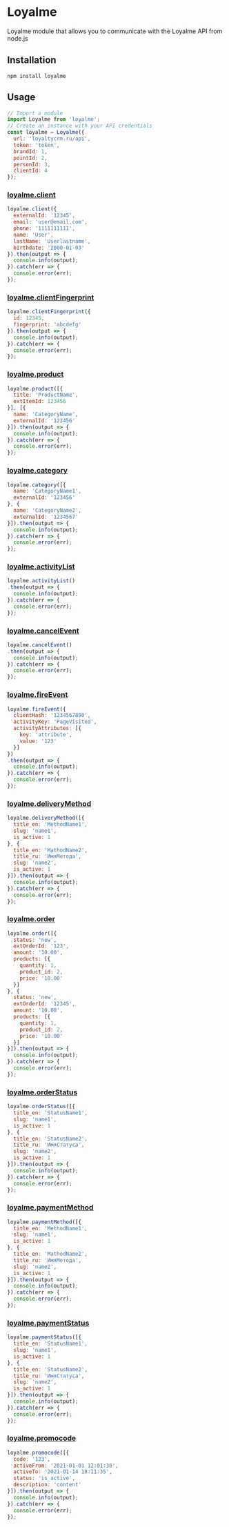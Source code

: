 Loyalme
============

Loyalme module that allows you to communicate with the Loyalme API from node.js

## Installation

```
npm install loyalme
```

## Usage

```js
// Import a module
import Loyalme from 'loyalme';
// Create an instance with your API credentials
const loyalme = Loyalme({
  url: 'loyaltycrm.ru/api',
  token: 'token',
  brandId: 1,
  pointId: 2,
  personId: 3,
  clientId: 4
});
```

### [loyalme.client](https://pomeo.github.io/node-loyalme/modules/api_client.html)

```js
loyalme.client({
  externalId: '12345',
  email: 'user@email.com',
  phone: '1111111111',
  name: 'User',
  lastName: 'Userlastname',
  birthdate: '2000-01-03'
}).then(output => {
  console.info(output);
}).catch(err => {
  console.error(err);
});
```

### [loyalme.clientFingerprint](https://pomeo.github.io/node-loyalme/modules/api_client.html#clientfingerprint)

```js
loyalme.clientFingerprint({
  id: 12345,
  fingerprint: 'abcdefg'
}).then(output => {
  console.info(output);
}).catch(err => {
  console.error(err);
});
```

### [loyalme.product](https://pomeo.github.io/node-loyalme/modules/api_product.html)

```js
loyalme.product([{
  title: 'ProductName',
  extItemId: 123456
}], [{
  name: 'CategoryName',
  externalId: '123456'
}]).then(output => {
  console.info(output);
}).catch(err => {
  console.error(err);
});
```

### [loyalme.category](https://pomeo.github.io/node-loyalme/modules/api_category.html)

```js
loyalme.category([{
  name: 'CategoryName1',
  externalId: '123456'
}, {
  name: 'CategoryName2',
  externalId: '1234567'
}]).then(output => {
  console.info(output);
}).catch(err => {
  console.error(err);
});
```

### [loyalme.activityList](https://pomeo.github.io/node-loyalme/modules/api_activity.html)

```js
loyalme.activityList()
.then(output => {
  console.info(output);
}).catch(err => {
  console.error(err);
});
```

### [loyalme.cancelEvent](https://pomeo.github.io/node-loyalme/modules/api_activity.html)

```js
loyalme.cancelEvent()
.then(output => {
  console.info(output);
}).catch(err => {
  console.error(err);
});
```

### [loyalme.fireEvent](https://pomeo.github.io/node-loyalme/modules/api_activity.html)

```js
loyalme.fireEvent({
  clientHash: '1234567890',
  activityKey: 'PageVisited',
  activityAttributes: [{
    key: 'attribute',
    value: '123'
  }]
})
.then(output => {
  console.info(output);
}).catch(err => {
  console.error(err);
});
```

### [loyalme.deliveryMethod](https://pomeo.github.io/node-loyalme/modules/api_deliverymethod.html)

```js
loyalme.deliveryMethod([{
  title_en: 'MethodName1',
  slug: 'name1',
  is_active: 1
}, {
  title_en: 'MathodName2',
  title_ru: 'ИмяМетода',
  slug: 'name2',
  is_active: 1
}]).then(output => {
  console.info(output);
}).catch(err => {
  console.error(err);
});
```

### [loyalme.order](https://pomeo.github.io/node-loyalme/modules/api_order.html)

```js
loyalme.order([{
  status: 'new',
  extOrderId: '123',
  amount: '10.00',
  products: [{
    quantity: 1,
    product_id: 2,
    price: '10.00'
  }]
}, {
  status: 'new',
  extOrderId: '12345',
  amount: '10.00',
  products: [{
    quantity: 1,
    product_id: 2,
    price: '10.00'
  }]
}]).then(output => {
  console.info(output);
}).catch(err => {
  console.error(err);
});
```

### [loyalme.orderStatus](https://pomeo.github.io/node-loyalme/modules/api_orderstatus.html)

```js
loyalme.orderStatus([{
  title_en: 'StatusName1',
  slug: 'name1',
  is_active: 1
}, {
  title_en: 'StatusName2',
  title_ru: 'ИмяСтатуса',
  slug: 'name2',
  is_active: 1
}]).then(output => {
  console.info(output);
}).catch(err => {
  console.error(err);
});
```

### [loyalme.paymentMethod](https://pomeo.github.io/node-loyalme/modules/api_paymentmethod.html)

```js
loyalme.paymentMethod([{
  title_en: 'MethodName1',
  slug: 'name1',
  is_active: 1
}, {
  title_en: 'MathodName2',
  title_ru: 'ИмяМетода',
  slug: 'name2',
  is_active: 1
}]).then(output => {
  console.info(output);
}).catch(err => {
  console.error(err);
});
```

### [loyalme.paymentStatus](https://pomeo.github.io/node-loyalme/modules/api_paymentstatus.html)

```js
loyalme.paymentStatus([{
  title_en: 'StatusName1',
  slug: 'name1',
  is_active: 1
}, {
  title_en: 'StatusName2',
  title_ru: 'ИмяСтатуса',
  slug: 'name2',
  is_active: 1
}]).then(output => {
  console.info(output);
}).catch(err => {
  console.error(err);
});
```

### [loyalme.promocode](https://pomeo.github.io/node-loyalme/modules/api_promocode.html)

```js
loyalme.promocode([{
  code: '123',
  activeFrom: '2021-01-01 12:01:30',
  activeTo: '2021-01-14 18:11:35',
  status: 'is_active',
  description: 'content'
}]).then(output => {
  console.info(output);
}).catch(err => {
  console.error(err);
});
```
